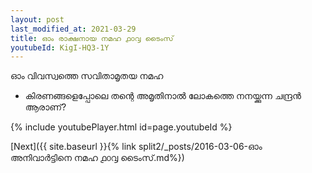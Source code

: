 ```yaml
---
layout: post
last_modified_at: 2021-03-29
title: ഓം രാക്ഷനായ നമഹ ൧൦൮ ടൈംസ്
youtubeId: KigI-HQ3-1Y
---
```

 
 
 ഓം വിവസ്വത്തെ സവിതാമൃതയ നമഹ 
 
 -  കിരണങ്ങളെപ്പോലെ തന്റെ അമൃതിനാൽ ലോകത്തെ നനയ്ക്കുന്ന ചന്ദ്രൻ ആരാണ്? 
 
  
 
  
 
 
 
 
 
 


{% include youtubePlayer.html id=page.youtubeId %}
 
[Next]({{ site.baseurl }}{% link  split2/_posts/2016-03-06-ഓം അനിവാർട്ടിനെ നമഹ ൧൦൮ ടൈംസ്.md%})
 
